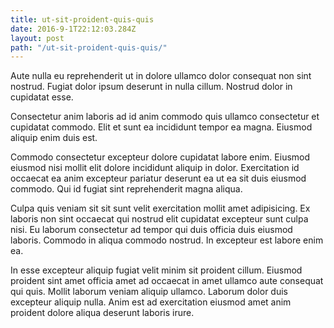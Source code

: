 ```yaml
---
title: ut-sit-proident-quis-quis
date: 2016-9-1T22:12:03.284Z
layout: post
path: "/ut-sit-proident-quis-quis/"
---
```


Aute nulla eu reprehenderit ut in dolore ullamco dolor consequat non sint nostrud. Fugiat dolor ipsum deserunt in nulla cillum. Nostrud dolor in cupidatat esse.

Consectetur anim laboris ad id anim commodo quis ullamco consectetur et cupidatat commodo. Elit et sunt ea incididunt tempor ea magna. Eiusmod aliquip enim duis est.

Commodo consectetur excepteur dolore cupidatat labore enim. Eiusmod eiusmod nisi mollit elit dolore incididunt aliquip in dolor. Exercitation id occaecat ea anim excepteur pariatur deserunt ea ut ea sit duis eiusmod commodo. Qui id fugiat sint reprehenderit magna aliqua.

Culpa quis veniam sit sit sunt velit exercitation mollit amet adipisicing. Ex laboris non sint occaecat qui nostrud elit cupidatat excepteur sunt culpa nisi. Eu laborum consectetur ad tempor qui duis officia duis eiusmod laboris. Commodo in aliqua commodo nostrud. In excepteur est labore enim ea.

In esse excepteur aliquip fugiat velit minim sit proident cillum. Eiusmod proident sint amet officia amet ad occaecat in amet ullamco aute consequat qui quis. Mollit laborum veniam aliquip ullamco. Laborum dolor duis excepteur aliquip nulla. Anim est ad exercitation eiusmod amet anim proident dolore aliqua deserunt laboris irure.